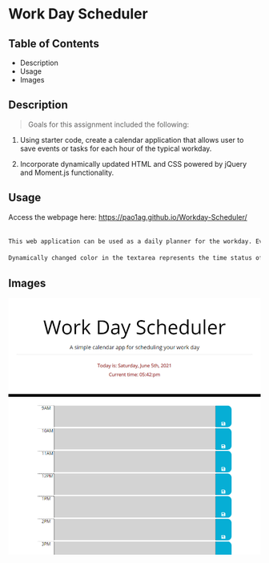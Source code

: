 # Work Day Scheduler

## Table of Contents

* Description
* Usage
* Images

## Description

> Goals for this assignment included the following:

1. Using starter code, create a calendar application that allows user to save events or tasks for each hour of the typical workday.

2. Incorporate dynamically updated HTML and CSS powered by jQuery and Moment.js functionality.

## Usage

Access the webpage here: <https://pao1ag.github.io/Workday-Scheduler/>

```md 

This web application can be used as a daily planner for the workday. Events/tasks are saved through the save button. These can be revisited even after page reload. 

Dynamically changed color in the textarea represents the time status of the workday. The color grey is for timeblocks that have passed, red indicates the current hour timeblock, and green indicates upcoming hours. An additional purple color signifies that the user is visiting the scheduler during the weekend.

```

## Images

![Screenshot of Workday Scheduler](assets/images/WorkdayScheduler_screenshot.png)
